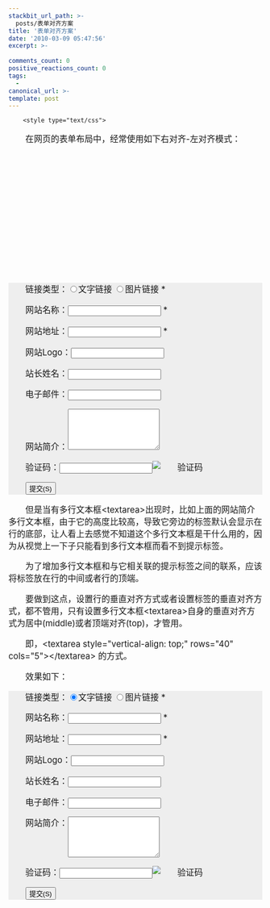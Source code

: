 ```yaml
---
stackbit_url_path: >-
  posts/表单对齐方案
title: '表单对齐方案'
date: '2010-03-09 05:47:56'
excerpt: >-
  
comments_count: 0
positive_reactions_count: 0
tags: 
  - 
canonical_url: >-
template: post
---
```


        <style type="text/css">
<!--

        .FriendSiteRegForm {
            padding: 0 20px;
            text-indent: 0;
        }
        
        .FriendSiteRegForm label {
            width: 6em;
            display: inline-block;
            text-align: right;
            text-indent: 0;
        }
        
        .FriendSiteRegForm label.forRadio {
            width: auto;
            text-align: auto;
            text-indent: 0;
        }
        
        .FriendSiteRegForm input[type=="text"], .FriendSiteRegForm input.textBox {
            width: 20em;
        }
        
        .FriendSiteRegForm textarea {
            width: 20em;
            height: 5em;
        }
-->
</style>
<div style="text-indent: 2em; font-size: larger;">
<p>在网页的表单布局中，经常使用如下右对齐-左对齐模式：</p>
<p>&nbsp;</p>
<p>&nbsp;</p>
<p>&nbsp;</p>
<p>&nbsp;</p>
<p>&nbsp;</p>
<p>&nbsp;</p>
<p>&nbsp;</p>
<div class="FriendSiteRegForm" style="background-color: #eeeeee;">
<p><label for="LinkType">链接类型：</label><input type="radio" value="text" name="LinkType" id="LinkType" title="文字链接" checked="checked"><label for="LinkType" class="forRadio">文字链接</label> <input type="radio" name="LinkType" id="LinkType2" value="image" title="图片链接"><label class="forRadio" for="LinkType2">图片链接</label> <span class="required">*</span></p>
<p><label for="SiteName">网站名称：</label><input type="text" name="SiteName" id="SiteName" class="textBox"> <span class="required">*</span></p>
<p><label for="SiteUrl">网站地址：</label><input type="text" name="SiteUrl" id="SiteUrl" class="textBox"> <span class="required">*</span></p>
<p><label for="LogoUrl">网站Logo：</label><input type="text" name="LogoUrl" id="LogoUrl" class="textBox"></p>
<p><label for="SiteAdmin">站长姓名：</label><input type="text" name="SiteAdmin" id="SiteAdmin" class="textBox"></p>
<p><label for="Email">电子邮件：</label><input type="text" name="Email" id="Email" class="textBox"></p>
<p><label for="SiteIntro">网站简介：</label><textarea name="SiteIntro" id="SiteIntro" class="textBox" rows="5" cols="20"></textarea></p>
<p><label for="VerificationCode">验证码：</label><input type="text" name="VerificationCode" id="VerificationCode"><img alt="验证码" style="width: auto;" src="http://www.zizhujy.com/blog/image.axd?picture=image_273.png"></p>
<p><label for="Submit"></label><input type="submit" name="action" value="提交(S)" accesskey="S" id="Submit"></p>
</div>
<p>但是当有多行文本框&lt;textarea&gt;出现时，比如上面的网站简介多行文本框，由于它的高度比较高，导致它旁边的标签默认会显示在行的底部，让人看上去感觉不知道这个多行文本框是干什么用的，因为从视觉上一下子只能看到多行文本框而看不到提示标签。</p>
<p>为了增加多行文本框和与它相关联的提示标签之间的联系，应该将标签放在行的中间或者行的顶端。</p>
<p>要做到这点，设置行的垂直对齐方式或者设置标签的垂直对齐方式，都不管用，只有设置多行文本框&lt;textarea&gt;自身的垂直对齐方式为居中(middle)或者顶端对齐(top)，才管用。</p>
<p>即，&lt;textarea style="vertical-align: top;" rows="40" cols="5"&gt;&lt;/textarea&gt; 的方式。</p>
<p>效果如下：</p>
<div class="FriendSiteRegForm" style="background-color: #eeeeee;">
<p><label for="LinkType">链接类型：</label><input type="radio" value="text" name="LinkType" id="LinkType" title="文字链接" checked="checked"><label for="LinkType" class="forRadio">文字链接</label> <input type="radio" name="LinkType" id="LinkType2" value="image" title="图片链接"><label class="forRadio" for="LinkType2">图片链接</label> <span class="required">*</span></p>
<p><label for="SiteName">网站名称：</label><input type="text" name="SiteName" id="SiteName" class="textBox"> <span class="required">*</span></p>
<p><label for="SiteUrl">网站地址：</label><input type="text" name="SiteUrl" id="SiteUrl" class="textBox"> <span class="required">*</span></p>
<p><label for="LogoUrl">网站Logo：</label><input type="text" name="LogoUrl" id="LogoUrl" class="textBox"></p>
<p><label for="SiteAdmin">站长姓名：</label><input type="text" name="SiteAdmin" id="SiteAdmin" class="textBox"></p>
<p><label for="Email">电子邮件：</label><input type="text" name="Email" id="Email" class="textBox"></p>
<p><label for="SiteIntro">网站简介：</label><textarea style="vertical-align: top;" name="SiteIntro" id="SiteIntro" class="textBox" rows="5" cols="20"></textarea></p>
<p><label for="VerificationCode">验证码：</label><input type="text" name="VerificationCode" id="VerificationCode"><img alt="验证码" style="width: auto;" src="http://www.zizhujy.com/blog/image.axd?picture=image_274.png"></p>
<p><label for="Submit"></label><input type="submit" name="action" value="提交(S)" accesskey="S" id="Submit"></p>
</div>
</div>
      